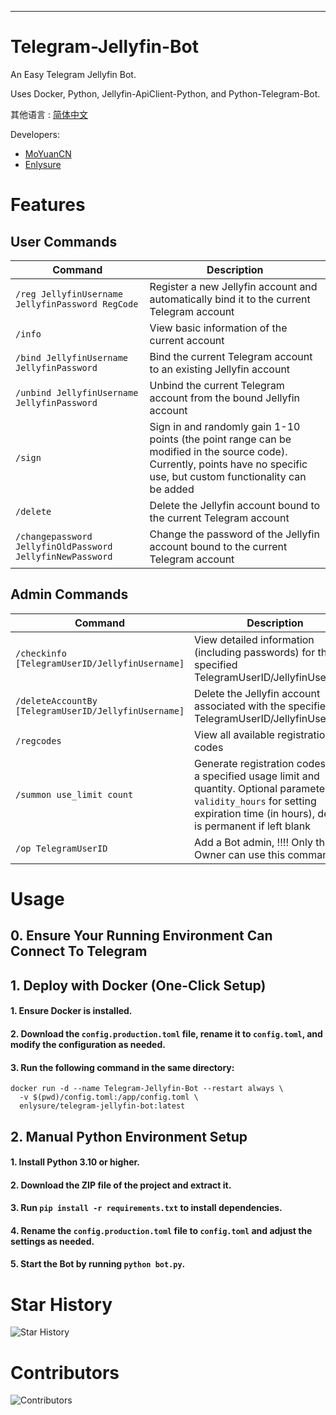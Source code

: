 ---

# Telegram-Jellyfin-Bot

An Easy Telegram Jellyfin Bot.

Uses Docker, Python, Jellyfin-ApiClient-Python, and Python-Telegram-Bot.

其他语言 : [简体中文](README.md)

Developers:
- [MoYuanCN](https://github.com/MoYuanCN/)
- [Enlysure](https://github.com/Rovniced)

# Features
## User Commands

| Command                                     | Description                                                        |
|---------------------------------------------|--------------------------------------------------------------------|
| `/reg JellyfinUsername JellyfinPassword RegCode`  | Register a new Jellyfin account and automatically bind it to the current Telegram account |
| `/info`                                     | View basic information of the current account                      |
| `/bind JellyfinUsername JellyfinPassword`   | Bind the current Telegram account to an existing Jellyfin account  |
| `/unbind JellyfinUsername JellyfinPassword` | Unbind the current Telegram account from the bound Jellyfin account|
| `/sign`                                     | Sign in and randomly gain 1-10 points (the point range can be modified in the source code). Currently, points have no specific use, but custom functionality can be added |
| `/delete`                                   | Delete the Jellyfin account bound to the current Telegram account  |
| `/changepassword JellyfinOldPassword JellyfinNewPassword`                                        | Change the password of the Jellyfin account bound to the current Telegram account          |

## Admin Commands

| Command                                                   | Description                                                                      |
|-----------------------------------------------------------|----------------------------------------------------------------------------------|
| `/checkinfo [TelegramUserID/JellyfinUsername]`            | View detailed information (including passwords) for the specified TelegramUserID/JellyfinUsername |
| `/deleteAccountBy [TelegramUserID/JellyfinUsername]`      | Delete the Jellyfin account associated with the specified TelegramUserID/JellyfinUsername |
| `/regcodes`                                               | View all available registration codes                                             |
| `/summon use_limit count`                                 | Generate registration codes with a specified usage limit and quantity. Optional parameter: `validity_hours` for setting expiration time (in hours), default is permanent if left blank |
| `/op TelegramUserID`                                      | Add a Bot admin, !!!! Only the Bot Owner can use this command                     |



# Usage

## 0. Ensure Your Running Environment Can Connect To Telegram

## 1. Deploy with Docker (One-Click Setup)

#### 1. Ensure Docker is installed.

#### 2. Download the `config.production.toml` file, rename it to `config.toml`, and modify the configuration as needed.

#### 3. Run the following command in the same directory:
```
docker run -d --name Telegram-Jellyfin-Bot --restart always \
  -v $(pwd)/config.toml:/app/config.toml \
  enlysure/telegram-jellyfin-bot:latest
```


## 2. Manual Python Environment Setup

#### 1. Install Python 3.10 or higher.

#### 2. Download the ZIP file of the project and extract it.

#### 3. Run `pip install -r requirements.txt` to install dependencies.

#### 4. Rename the `config.production.toml` file to `config.toml` and adjust the settings as needed.

#### 5. Start the Bot by running `python bot.py`.

# Star History
![Star History](https://starchart.cc/MoYuanCN/telegram-Jellyfin-Bot.svg)

# Contributors
![Contributors](https://contrib.rocks/image?repo=MoYuanCN/telegram-Jellyfin-Bot)
